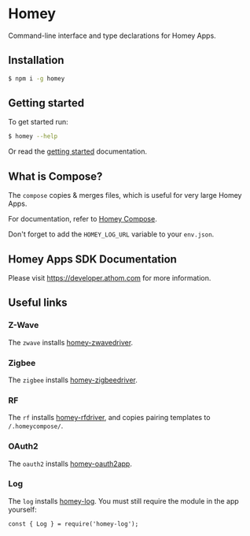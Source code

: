 # Homey

Command-line interface and type declarations for Homey Apps.

## Installation

```bash
$ npm i -g homey
```

## Getting started

To get started run:
```bash
$ homey --help
```

Or read the [getting started](https://apps.developer.athom.com/tutorial-Getting%20Started.html) documentation.

## What is Compose?

The `compose` copies & merges files, which is useful for very large Homey Apps.

For documentation, refer to [Homey Compose](https://apps.developer.athom.com/tutorial-Homey%20Compose.html).

Don't forget to add the `HOMEY_LOG_URL` variable to your `env.json`.

## Homey Apps SDK Documentation
Please visit https://developer.athom.com for more information.

## Useful links

### Z-Wave
The `zwave` installs [homey-zwavedriver](https://www.npmjs.com/package/homey-zwavedriver).

### Zigbee
The `zigbee` installs [homey-zigbeedriver](https://www.npmjs.com/package/homey-zigbeedriver).

### RF
The `rf` installs [homey-rfdriver](https://www.npmjs.com/package/homey-rfdriver), and copies pairing templates to `/.homeycompose/`.

### OAuth2
The `oauth2` installs [homey-oauth2app](https://github.com/athombv/node-homey-oauth2app).

### Log
The `log` installs [homey-log](https://www.npmjs.com/package/homey-log). You must still require the module in the app yourself:

```
const { Log } = require('homey-log');
```